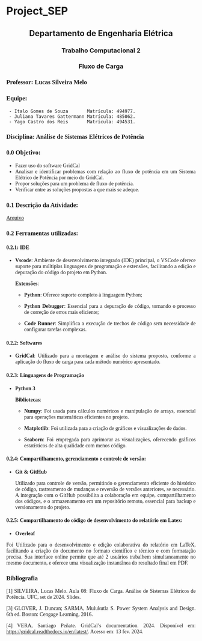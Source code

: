 # Project_SEP


<div class="times-new-roman" align="center">

## Departamento de Engenharia Elétrica

### Trabalho Computacional 2
### Fluxo de Carga

</div>


<div style="font-family: 'Times New Roman', Times, serif; text-align: justify;">


### Professor: Lucas Silveira Melo
### Equipe:
     - Italo Gomes de Souza       Matrícula: 494977.
     - Juliana Tavares Gattermann Matrícula: 485062.
     - Yago Castro dos Reis       Matrícula: 494531.

### Disciplina: Análise de Sistemas Elétricos de Potência


### 0.0 Objetivo:

 - Fazer uso do software GridCal
 - Analisar e identificar problemas com relação ao fluxo de potência em um Sistema Elétrico de Potência por meio do GridCal.
 - Propor soluções para um problema de fluxo de potência.
 - Verificar entre as soluções propostas a que mais se adeque.

### 0.1 Descrição da Atividade: 
[Arquivo](https://drive.google.com/file/d/1QC5RyiYtlObwm9Jra8uf26A5jk4-TMad/view)

### 0.2 Ferramentas utilizadas:

#### 0.2.1: IDE

- **Vscode**: Ambiente de desenvolvimento integrado (IDE) principal, o VSCode oferece suporte para múltiplas linguagens de programação e extensões, facilitando a edição e depuração do código do projeto em Python.

  **Extensões**:

  - **Python**: Oferece suporte completo à linguagem Python;

  - **Python Debugger**: Essencial para a depuração de código, tornando o processo de correção de erros mais eficiente;

  - **Code Runner**: Simplifica a execução de trechos de código sem necessidade de configurar tarefas complexas.

#### 0.2.2: Softwares

- **GridCal**: Utilizado para a montagem e análise do sistema proposto, conforme a aplicação do fluxo de carga para cada método numérico apresentado.

#### 0.2.3: Linguagens de Programação

- **Python 3**

  **Bibliotecas**:

  - **Numpy**: Foi usada para cálculos numéricos e manipulação de arrays, essencial para operações matemáticas eficientes no projeto.

  - **Matplotlib**:  Foi utilizada para a criação de gráficos e visualizações de dados.

  - **Seaborn**: Foi empregada para aprimorar as visualizações, oferecendo gráficos estatísticos de alta qualidade com menos código. 


#### 0.2.4: Compartilhamento, gerenciamento e controle de versão:

- **Git & GitHub**

  Utilizado para controle de versão, permitindo o gerenciamento eficiente do histórico de código, rastreamento de mudanças e reversão de versões anteriores, se necessário. A integração com o GitHub possibilita a colaboração em equipe, compartilhamento dos códigos, e o armazenamento em um repositório remoto, essencial para backup e versionamento do projeto.


#### 0.2.5: Compartilhamento do código de desenvolvimento do relatório em Latex:

- **Overleaf**

Foi Utilizado para o desenvolvimento e edição colaborativa do relatório em LaTeX, facilitando a criação do documento no formato científico e técnico e com formatação precisa. Sua interface online permite que até 2  usuários trabalhem simultaneamente no mesmo documento, e oferece uma visualização instantânea do resultado final em PDF.

### Bibliografia
[1] SILVEIRA, Lucas Melo. Aula 08: Fluxo de Carga. Análise de Sistemas Elétricos de Potência. UFC, set de 2024. Slides.

[3] GLOVER, J. Duncan; SARMA, Mulukutla S. Power System Analysis and Design. 6th ed. Boston: Cengage Learning, 2016.

[4] VERA, Santiago Peñate. GridCal’s documentation. 2024. Disponível em: https://gridcal.readthedocs.io/en/latest/. Acesso em: 13 fev. 2024.

</div>

